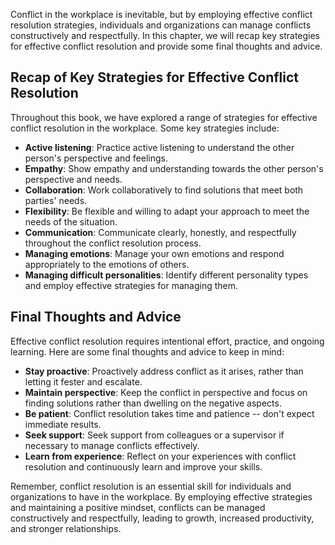 
Conflict in the workplace is inevitable, but by employing effective conflict resolution strategies, individuals and organizations can manage conflicts constructively and respectfully. In this chapter, we will recap key strategies for effective conflict resolution and provide some final thoughts and advice.

Recap of Key Strategies for Effective Conflict Resolution
---------------------------------------------------------

Throughout this book, we have explored a range of strategies for effective conflict resolution in the workplace. Some key strategies include:

* **Active listening**: Practice active listening to understand the other person's perspective and feelings.
* **Empathy**: Show empathy and understanding towards the other person's perspective and needs.
* **Collaboration**: Work collaboratively to find solutions that meet both parties' needs.
* **Flexibility**: Be flexible and willing to adapt your approach to meet the needs of the situation.
* **Communication**: Communicate clearly, honestly, and respectfully throughout the conflict resolution process.
* **Managing emotions**: Manage your own emotions and respond appropriately to the emotions of others.
* **Managing difficult personalities**: Identify different personality types and employ effective strategies for managing them.

Final Thoughts and Advice
-------------------------

Effective conflict resolution requires intentional effort, practice, and ongoing learning. Here are some final thoughts and advice to keep in mind:

* **Stay proactive**: Proactively address conflict as it arises, rather than letting it fester and escalate.
* **Maintain perspective**: Keep the conflict in perspective and focus on finding solutions rather than dwelling on the negative aspects.
* **Be patient**: Conflict resolution takes time and patience -- don't expect immediate results.
* **Seek support**: Seek support from colleagues or a supervisor if necessary to manage conflicts effectively.
* **Learn from experience**: Reflect on your experiences with conflict resolution and continuously learn and improve your skills.

Remember, conflict resolution is an essential skill for individuals and organizations to have in the workplace. By employing effective strategies and maintaining a positive mindset, conflicts can be managed constructively and respectfully, leading to growth, increased productivity, and stronger relationships.
